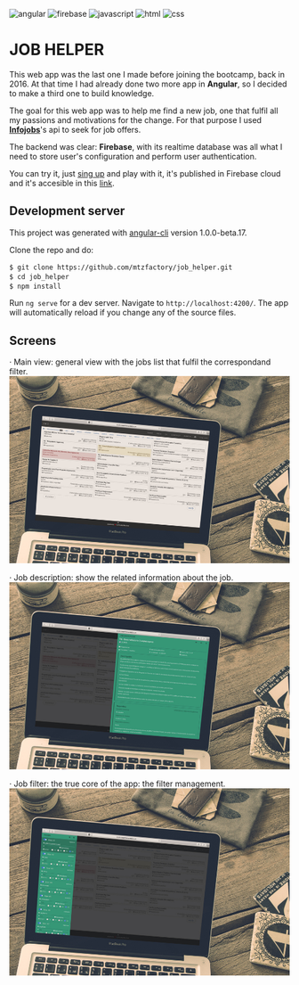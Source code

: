 ![angular](https://mtzfactory.github.io/logos/png-2/angular.png)
![firebase](https://mtzfactory.github.io/logos/png-2/firebase.png)
![javascript](https://mtzfactory.github.io/logos/png-2/javascript.png)
![html](https://mtzfactory.github.io/logos/png-2/html-5.png)
![css](https://mtzfactory.github.io/logos/png-2/css-3.png)

# JOB HELPER

This web app was the last one I made before joining the bootcamp, back in 2016. At that time I had already done two more app in __Angular__, so I decided to make a third one to build knowledge.

The goal for this web app was to help me find a new job, one that fulfil all my passions and motivations for the change. For that purpose I used __[Infojobs][infojobs-api]__'s api to seek for job offers.

The backend was clear: __Firebase__, with its realtime database was all what I need to store user's configuration and perform user authentication.

You can try it, just [sing up][sign-up] and play with it, it's published in Firebase cloud and it's accesible in this [link][job-helper].

## Development server

This project was generated with [angular-cli](https://github.com/angular/angular-cli) version 1.0.0-beta.17.

Clone the repo and do:

```bash
$ git clone https://github.com/mtzfactory/job_helper.git
$ cd job_helper
$ npm install
```

Run `ng serve` for a dev server. Navigate to `http://localhost:4200/`. The app will automatically reload if you change any of the source files.

## Screens

· Main view: general view with the jobs list that fulfil the correspondand filter.
[![m](images/m2.jpg)](images/m2_original.png)

· Job description: show the related information about the job.
[![m](images/m3.jpg)](images/m3_original.png)

· Job filter: the true core of the app: the filter management.
[![m](images/m4.jpg)](images/m4_original.png)

[infojobs-api]:https://developer.infojobs.net/
[job-helper]:https://job-helper.firebaseapp.com/
[sign-up]:https://job-helper.firebaseapp.com/login#top
